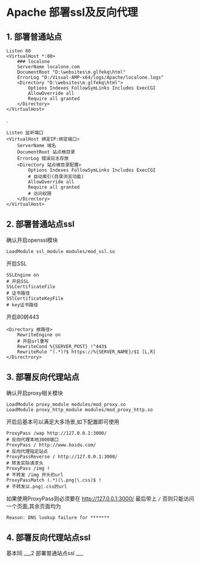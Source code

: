 # Apache 部署ssl及反向代理

## 1. 部署普通站点

	Listen 80
	<VirtualHost *:80>
	    ### localone
	    ServerName localone.com
	    DocumentRoot "D:\websites\m.glfekq\html"
	    ErrorLog "D:/Visual-AMP-x64/logs/Apache/localone.logs"
	    <Directory "D:\websites\m.glfekq\html">
	        Options Indexes FollowSymLinks Includes ExecCGI
	        AllowOverride all
	        Require all granted
	    </Directory>
	</VirtualHost>


.

	Listen 监听端口
	<VirtualHost 绑定IP:绑定端口>
	    ServerName 域名
	    DocumentRoot 站点根目录
	    ErrorLog 错误日志存放
	    <Directory 站点根目录配置>
	        Options Indexes FollowSymLinks Includes ExecCGI
			# 自动索引(目录浏览功能)
	        AllowOverride all
	        Require all granted
			# 访问权限
	    </Directory>
	</VirtualHost>

## 2. 部署普通站点ssl

确认开启openssl模块

	LoadModule ssl_module modules/mod_ssl.so

开启SSL

	SSLEngine on
	# 开启SSL
	SSLCertificateFile
	# 证书路径
	SSlCertificateKeyFile
	# key证书路径

开启80转443

	<Directory 根路径>
		RewriteEngine on
		# 开启url重写
		RewriteCond %{SERVER_POST} !^443$
		RewriteRule ^(.*)?$ https://%{SERVER_NAME}/$1 [L,R]
	</Directrory>
	
## 3. 部署反向代理站点

确认开启proxy相关模块

	LoadModule proxy_module modules/mod_proxy.so
	LoadModule proxy_http_module modules/mod_proxy_http.so

开启后基本可以满足大多场景,如下配置即可使用

	ProxyPass /wap http://127.0.0.1:3000/
	# 反向代理本地3000端口
	ProxyPass / http://www.baidu.com/
	# 反向代理指定站点
	ProxyPassReverse / http://127.0.0.1:3000/
	# 转发实际请求头
	ProxyPass /img !
	# 不转发 /img 开头的url
	ProxyPassMatch (.*)(\.png|\.css)$ !
	# 不转发以.png|.css的url

如果使用ProxyPass则必须要在 http://127.0.0.1:3000/ 最后带上 ``` / ``` 否则只能访问一个页面,其余页面均为

	Reason: DNS lookup failure for *******
	
## 4. 部署反向代理站点ssl

基本同 ___2 部署普通站点ssl ___